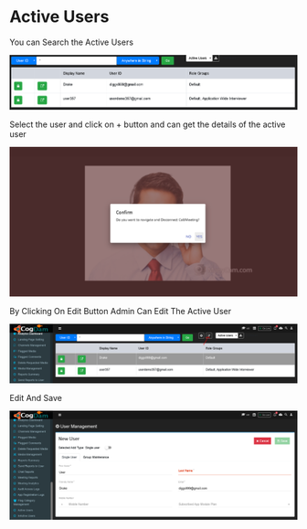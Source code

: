 # Active Users

You can Search the Active Users 

![](../../.gitbook/assets/image%20%28100%29.png)

Select the user and click on + button and can get the details of the active user

![](../../.gitbook/assets/image%20%28149%29.png)

By Clicking On Edit Button Admin Can Edit The Active User

![](../../.gitbook/assets/image%20%2848%29%20%281%29.png)

Edit And Save

![](../../.gitbook/assets/image%20%28112%29.png)



